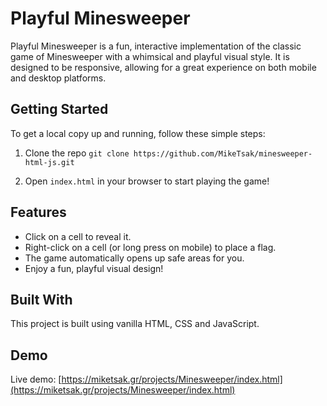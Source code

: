# Playful Minesweeper

Playful Minesweeper is a fun, interactive implementation of the classic game of Minesweeper with a whimsical and playful visual style. It is designed to be responsive, allowing for a great experience on both mobile and desktop platforms.

## Getting Started

To get a local copy up and running, follow these simple steps:

1. Clone the repo
`git clone https://github.com/MikeTsak/minesweeper-html-js.git`

2. Open `index.html` in your browser to start playing the game!

## Features

- Click on a cell to reveal it.
- Right-click on a cell (or long press on mobile) to place a flag.
- The game automatically opens up safe areas for you.
- Enjoy a fun, playful visual design!

## Built With

This project is built using vanilla HTML, CSS and JavaScript.

## Demo

Live demo: [https://miketsak.gr/projects/Minesweeper/index.html](https://miketsak.gr/projects/Minesweeper/index.html)